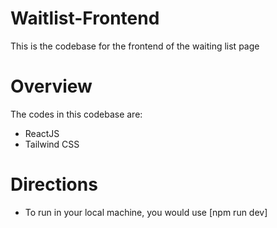 # Waitlist-Frontend
This is the codebase for the frontend of the waiting list page
# Overview
The codes in this codebase are: 
- ReactJS
- Tailwind CSS

# Directions
- To run in your local machine, you would use [npm run dev]